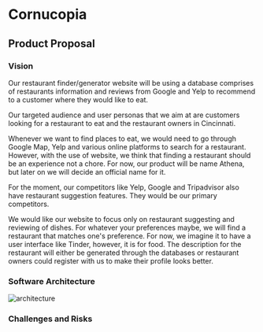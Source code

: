 # Cornucopia
## Product Proposal
### Vision 

Our restaurant finder/generator website will be using a database comprises of restaurants information and reviews from Google and Yelp to recommend to a customer where they would like to eat. 

Our targeted audience and user personas that we aim at are customers looking for a restaurant to eat and the restaurant owners in Cincinnati.

Whenever we want to find places to eat, we would need to go through Google Map, Yelp and various online platforms to search for a restaurant. However, with the use of website, we think that finding a restaurant should be an experience not a chore. For now, our product will be name Athena, but later on we will decide an official name for it. 

For the moment, our competitors like Yelp, Google and Tripadvisor also have restaurant suggestion features. They would be our primary competitors.

We would like our website to focus only on restaurant suggesting and reviewing of dishes. For whatever your preferences maybe, we will find a restaurant that matches one's preference. For now, we imagine it to have a user interface like Tinder, however, it is for food. The description for the restaurant will either be generated through the databases or restaurant owners could register with us to make their profile looks better.

### Software Architecture

![architecture](https://user-images.githubusercontent.com/74561706/219219638-44414e8c-8b71-4c28-8626-44eddff843bd.png)

### Challenges and Risks
